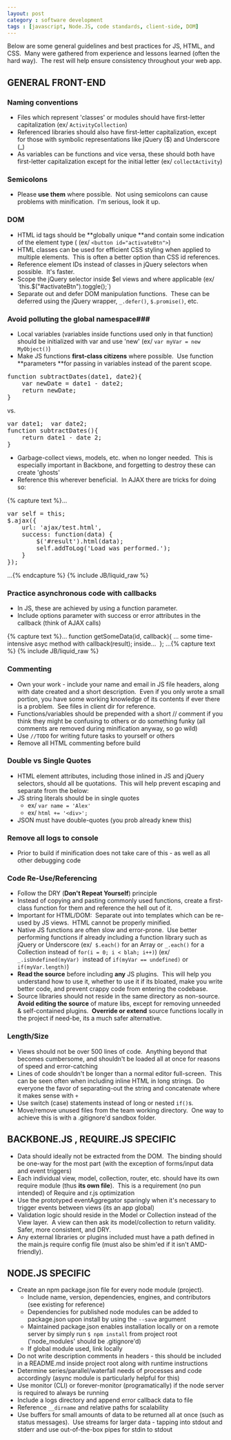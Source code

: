 ```yaml
---
layout: post
category : software development
tags : [javascript, Node.JS, code standards, client-side, DOM]
---
```


Below are some general guidelines and best practices for JS, HTML, and CSS.  
Many were gathered from experience and lessons learned (often the hard way).  
The rest will help ensure consistency throughout your web app.

## GENERAL FRONT-END

### Naming conventions
 - Files which represent 'classes' or modules should have first-letter capitalization
    (ex/ `ActivityCollection`)
 - Referenced libraries should also have first-letter capitalization, except for those with symbolic representations like jQuery ($) and Underscore (_)
 - As variables can be functions and vice versa, these should both have first-letter capitalization except for the initial letter
    (ex/ `collectActivity`)

### Semicolons
 - Please **use them** where possible.  Not using semicolons can cause problems with minification.  I'm serious, look it up.

### DOM
 - HTML id tags should be **globally unique **and contain some indication of the element type (
        (ex/ `<button id="activateBtn">`)
 - HTML classes can be used for efficient CSS styling when applied to multiple elements.  This is often a better option than CSS id references.
 - Reference element IDs instead of classes in jQuery selectors when possible.  It's faster.
 - Scope the jQuery selector inside $el views and where applicable
        (ex/ `this.$("#activateBtn").toggle();`)
 - Separate out and defer DOM manipulation functions.  These can be deferred using the jQuery wrapper, `_.defer()`, `$.promise()`, etc.

### Avoid polluting the global namespace###
 - Local variables (variables inside functions used only in that function) should be initialized with var and use 'new'
        (ex/ `var myVar = new MyObject()`)
 - Make JS functions **first-class citizens** where possible.  Use function **parameters **for passing in variables instead of the parent scope.

<pre>
function subtractDates(date1, date2){ 
    var newDate = date1 - date2;  
    return newDate;
}
</pre>
vs.
<pre>
var date1;  var date2;  
function subtractDates(){
    return date1 - date 2;
}
</pre>

 - Garbage-collect views, models, etc. when no longer needed.  This is especially important in Backbone, and forgetting to destroy these can create 'ghosts'
 - Reference this wherever beneficial.  In AJAX there are tricks for doing so:

{% capture text %}...
<pre>
var self = this;              
$.ajax({
    url: 'ajax/test.html',
    success: function(data) {
        $('#result').html(data);
        self.addToLog('Load was performed.');
    }
});
</pre>
...{% endcapture %}
{% include JB/liquid_raw %}

### Practice asynchronous code with callbacks
 - In JS, these are achieved by using a function parameter.
 - Include options parameter with success or error attributes in the callback (think of AJAX calls)
        
{% capture text %}...
function getSomeData(id, callback){
    ... some time-intensive asyc method with callback(result); inside...  
};
...{% capture text %}
{% include JB/liquid_raw %}

### Commenting
 - Own your work - include your name and email in JS file headers, along with date created and a short description.  Even if you only wrote a small portion, you have some working knowledge of its contents if ever there is a problem.  See files in client dir for reference.
 - Functions/variables should be prepended with a short // comment if you think they might be confusing to others or do something funky (all comments are removed during minification anyway, so go wild)
 - Use `//TODO` for writing future tasks to yourself or others
 - Remove all HTML commenting before build

### Double vs Single Quotes
 - HTML element attributes, including those inlined in JS and jQuery selectors, should all be quotations.  This will help prevent escaping and separate from the below:
 - JS string literals should be in single quotes
     * ex/ `var name = 'Alex'`
     * ex/ `html += '<div>';`
 - JSON must have double-quotes (you prob already knew this)

### Remove all logs to console
 - Prior to build if minification does not take care of this - as well as all other debugging code

### Code Re-Use/Referencing
 - Follow the DRY (**Don't Repeat Yourself**) principle
 - Instead of copying and pasting commonly used functions, create a first-class function for them and reference the hell out of it.
 - Important for HTML/DOM:  Separate out into templates which can be re-used by JS views.  HTML cannot be properly minified.
 - Native JS functions are often slow and error-prone.  Use better performing functions if already including a function library such as jQuery or Underscore
     (ex/  `$.each()` for an Array or `_.each()` for a Collection instead of `for(i = 0; i < blah; i++)`)
     (ex/  `_.isUndefined(myVar)`  instead of `if(myVar == undefined)` or `if(myVar.length)`)
 - **Read the source** before including **any** JS plugins.  This will help you understand how to use it, whether to use it if its bloated, make you write better code, and prevent crappy code from entering the codebase.
 - Source libraries should not reside in the same directory as non-source.  **Avoid editing the source** of mature libs, except for removing unneeded &amp; self-contained plugins.  **Override or extend** source functions locally in the project if need-be, its a much safer alternative.

### Length/Size
 - Views should not be over 500 lines of code.  Anything beyond that becomes cumbersome, and shouldn't be loaded all at once for reasons of speed and error-catching
 - Lines of code shouldn't be longer than a normal editor full-screen.  This can be seen often when including inline HTML in long strings.  Do everyone the favor of separating-out the string and concatenate where it makes sense with `+`
 - Use switch (case) statements instead of long or nested `if()`s.
 - Move/remove unused files from the team working directory.  One way to achieve this is with a .gitignore'd sandbox folder.



## BACKBONE.JS , REQUIRE.JS SPECIFIC
 - Data should ideally not be extracted from the DOM.  The binding should be one-way for the most part (with the exception of forms/input data and event triggers)
 - Each individual view, model, collection, router, etc. should have its own require module (thus **its own file**).  This is a requirement (no pun intended) of Require and r.js optimization
 - Use the prototyped eventAggregator sparingly when it's necessary to trigger events between views (its an app global)
 - Validation logic should reside in the Model or Collection instead of the View layer.  A view can then ask its model/collection to return validity.  Safer, more consistent, and DRY.
 - Any external libraries or plugins included must have a path defined in the main.js require config file (must also be shim'ed if it isn't AMD-friendly).



## NODE.JS SPECIFIC
 - Create an npm package.json file for every node module (project).
     - Include name, version, dependencies, engines, and contributors (see existing for reference)
     - Dependencies for published node modules can be added to package.json upon install by using the `--save` argument
     - Maintained package.json enables installation locally or on a remote server by simply run `$ npm install` from project root ('node_modules' should be .gitignore'd)
     - If global module used, link locally
 - Do not write description comments in headers - this should be included in a README.md inside project root along with runtime instructions
 - Determine series/parallel/waterfall needs of processes and code accordingly (async module is particularly helpful for this)
 - Use monitor (CLI) or forever-monitor (programatically) if the node server is required to always be running
 - Include a logs directory and append error callback data to file
 - Reference `__dirname` and relative paths for scalability
 - Use buffers for small amounts of data to be returned all at once (such as status messages).  Use streams for larger data - tapping into stdout and stderr and use out-of-the-box pipes for stdin to stdout
